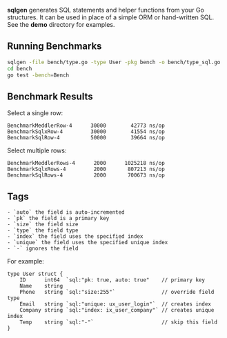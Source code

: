 **sqlgen** generates SQL statements and helper functions from your Go structures. It can be used in place of a simple ORM or hand-written SQL. See the **demo** directory for examples.

## Running Benchmarks

```sh
sqlgen -file bench/type.go -type User -pkg bench -o bench/type_sql.go
cd bench
go test -bench=Bench
```

## Benchmark Results

Select a single row:

```
BenchmarkMeddlerRow-4      30000        42773 ns/op
BenchmarkSqlxRow-4         30000        41554 ns/op
BenchmarkSqlRow-4          50000        39664 ns/op

```

Select multiple rows:

```
BenchmarkMeddlerRows-4      2000      1025218 ns/op
BenchmarkSqlxRows-4         2000       807213 ns/op
BenchmarkSqlRows-4          2000       700673 ns/op
```

## Tags

```
- `auto` the field is auto-incremented
- `pk` the field is a primary key
- `size` the field size
- `type` the field type
- `index` the field uses the specified index
- `unique` the field uses the specified unique index
- `-` ignores the field
```

For example:

```
type User struct {
    ID      int64  `sql:"pk: true, auto: true"    // primary key
    Name    string                                
    Phone   string `sql:"size:255"`               // override field type
    Email   string `sql:"unique: ux_user_login"`  // creates index
    Company string `sql:"index: ix_user_company"` // creates unique index
    Temp    string `sql:"-"`                      // skip this field
}
```

